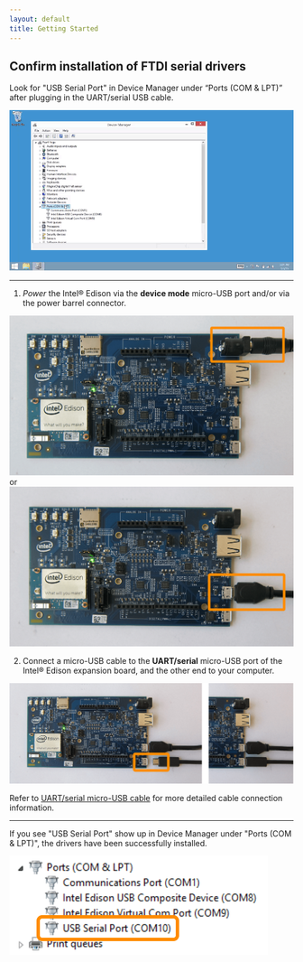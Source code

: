 ```yaml
---
layout: default
title: Getting Started
---
```


## Confirm installation of FTDI serial drivers

Look for "USB Serial Port" in Device Manager under “Ports (COM & LPT)” after plugging in the UART/serial USB cable.

![Animated gif: confirming the installation of FTDI CDM drivers](images/confirm_ftdi_cdm_drivers-animated.gif)

---

1. _Power_ the Intel® Edison via the **device mode** micro-USB port and/or via the power barrel connector.

  ![DC power supply plugged into power barrel connector](/docs/assembly/arduino_expansion_board/images/ac_power_barrel.png) or ![Micro-USB cable plugged into the top micro-USB connector](/docs/assembly/arduino_expansion_board/images/device_mode-usb-cable.png)

2. Connect a micro-USB cable to the **UART/serial** micro-USB port of the Intel® Edison expansion board, and the other end to your computer.

  ![Micro-USB cable being plugged into the bottom micro-USB connector](/docs/assembly/arduino_expansion_board/images/uart_serial-usb_cable-before_after.png)

  Refer to [UART/serial micro-USB cable](/docs/assembly/arduino_expansion_board/details-serial_cable.html) for more detailed cable connection information.

---

If you see "USB Serial Port" show up in Device Manager under "Ports (COM & LPT)", the drivers have been successfully installed. 

!["USB Serial Port" entry in Device Manager](images/device_manager-usb_serial_port.png)
